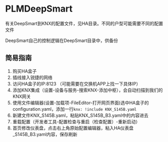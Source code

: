 # PLMDeepSmart

有关DeepSmart到KNX的配置文件，见HA目录。不同的户型可能需要不同的配置文件

DeepSmart自己的控制逻辑在DeepSmart目录中，供备份

## 简易指南

1. 购买HA盒子
2. 插线接入锐捷的网络
3. 访问HA盒子的IP:8123 （可能需要在交换机APP上找一下具体IP）
4. 添加KNX集成（设置-设备与服务-搜索KNX-添加中枢），会自动扫描到我们的KNX网关
5. 使用文件编辑器(设置-加载项-FileEditor-打开网页界面)选中HA盒子的configuration.yaml，添加一行`knx: !include KNX_S145B.yaml`
6. 新建文件KNX_S145B.yaml，粘贴KNX_S145B_B3.yaml中的内容进去
7. 重载配置（开发者工具-配置检查与重启（检查配置）-重新启动）
8. 首页修改仪表盘，点击右上角原始配置编辑器，粘入HA仪表盘_S145B_B3.yaml内容，保存刷新
